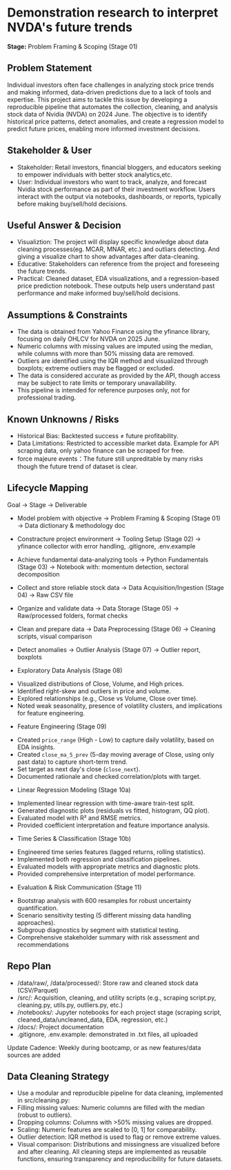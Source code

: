 # Demonstration research to interpret NVDA's future trends
**Stage:** Problem Framing & Scoping (Stage 01)

## Problem Statement
Individual investors often face challenges in analyzing stock price trends and making informed, data-driven predictions due to a lack of tools and expertise. This project aims to tackle this issue by developing a reproducible pipeline that automates the collection, cleaning, and analysis stock data of Nvidia (NVDA) on 2024 June. The objective is to identify historical price patterns, detect anomalies, and create a regression model to predict future prices, enabling more informed investment decisions.

## Stakeholder & User
+ Stakeholder: Retail investors, financial bloggers, and educators seeking to empower individuals with better stock analytics,etc.
+ User: Individual investors who want to track, analyze, and forecast Nvidia stock performance as part of their investment workflow. Users interact with the output via notebooks, dashboards, or reports, typically before making buy/sell/hold decisions.

## Useful Answer & Decision
+ Visualiztion: The project will display specific knowledge about data cleaning processes(eg. MCAR, MNAR, etc.) and outliars detecting. And giving a visualize chart to show advantages after data-cleaning.
+ Educative: Stakeholders can reference from the project and foreseeing the future trends.
+ Practical: Cleaned dataset, EDA visualizations, and a regression-based price prediction notebook. These outputs help users understand past performance and make informed buy/sell/hold decisions.

## Assumptions & Constraints
+ The data is obtained from Yahoo Finance using the yfinance library, focusing on daily OHLCV for NVDA on 2025 June.
+ Numeric columns with missing values are imputed using the median, while columns with more than 50% missing data are removed.
+ Outliers are identified using the IQR method and visualized through boxplots; extreme outliers may be flagged or excluded.
+ The data is considered accurate as provided by the API, though access may be subject to rate limits or temporary unavailability.
+ This pipeline is intended for reference purposes only, not for professional trading.

## Known Unknowns / Risks
+ Historical Bias: Backtested success ≠ future profitability.
+ Data Limitations: Restricted to accessible market data. Example for API scraping data, only yahoo finance can be scraped for free.
+ force majeure events：The future still unpreditable by many risks though the future trend of dataset is clear.

## Lifecycle Mapping
Goal → Stage → Deliverable
+ Model problem with objective → Problem Framing & Scoping (Stage 01) → Data dictionary & methodology doc
+ Constracture project environment → Tooling Setup (Stage 02) → yfinance collector with error handling, .gitignore, .env.example
+ Achieve fundamental data-analyzing tools → Python Fundamentals (Stage 03) → Notebook with: momentum detection, sectoral decomposition
+ Collect and store reliable stock data → Data Acquisition/Ingestion (Stage 04) → Raw CSV file
+ Organize and validate data → Data Storage (Stage 05) → Raw/processed folders, format checks
+ Clean and prepare data → Data Preprocessing (Stage 06) → Cleaning scripts, visual comparison
+ Detect anomalies → Outlier Analysis (Stage 07) → Outlier report, boxplots

+ Exploratory Data Analysis (Stage 08)
- Visualized distributions of Close, Volume, and High prices.
- Identified right-skew and outliers in price and volume.
- Explored relationships (e.g., Close vs Volume, Close over time).
- Noted weak seasonality, presence of volatility clusters, and implications for feature engineering.

+ Feature Engineering (Stage 09)
- Created `price_range` (High - Low) to capture daily volatility, based on EDA insights.
- Created `close_ma_5_prev` (5-day moving average of Close, using only past data) to capture short-term trend.
- Set target as next day's close (`close_next`).
- Documented rationale and checked correlation/plots with target.

+ Linear Regression Modeling (Stage 10a)
- Implemented linear regression with time-aware train-test split.
- Generated diagnostic plots (residuals vs fitted, histogram, QQ plot).
- Evaluated model with R² and RMSE metrics.
- Provided coefficient interpretation and feature importance analysis.

+ Time Series & Classification (Stage 10b)
- Engineered time series features (lagged returns, rolling statistics).
- Implemented both regression and classification pipelines.
- Evaluated models with appropriate metrics and diagnostic plots.
- Provided comprehensive interpretation of model performance.

+ Evaluation & Risk Communication (Stage 11)
- Bootstrap analysis with 600 resamples for robust uncertainty quantification.
- Scenario sensitivity testing (5 different missing data handling approaches).
- Subgroup diagnostics by segment with statistical testing.
- Comprehensive stakeholder summary with risk assessment and recommendations

## Repo Plan
+ /data/raw/, /data/processed/: Store raw and cleaned stock data (CSV/Parquet)
+ /src/: Acquisition, cleaning, and utility scripts (e.g., scraping script.py, cleaning.py, utils.py, outliers.py, etc.)
+ /notebooks/: Jupyter notebooks for each project stage (scraping script, cleaned_data/uncleaned_data, EDA, regression, etc.)
+ /docs/: Project documentation
+ .gitignore, .env.example: demonstrated in .txt files, all uploaded

Update Cadence: Weekly during bootcamp, or as new features/data sources are added

## Data Cleaning Strategy
+ Use a modular and reproducible pipeline for data cleaning, implemented in src/cleaning.py:
+ Filling missing values: Numeric columns are filled with the median (robust to outliers).
+ Dropping columns: Columns with >50% missing values are dropped.
+ Scaling: Numeric features are scaled to [0, 1] for comparability.
+ Outlier detection: IQR method is used to flag or remove extreme values.
+ Visual comparison: Distributions and missingness are visualized before and after cleaning. All cleaning steps are implemented as reusable functions, ensuring transparency and reproducibility for future datasets.
